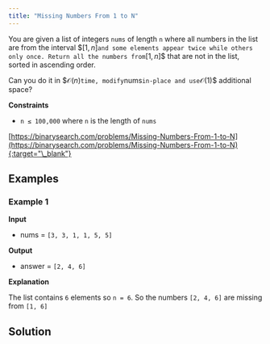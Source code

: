 ```yaml
---
title: "Missing Numbers From 1 to N"
---
```


You are given a list of integers `nums` of length `n` where all numbers in the list are from the interval $$[1, n]$` and some elements appear twice while others only once. Return all the numbers from `$[1, n]$$ that are not in the list, sorted in ascending order.

Can you do it in $$\mathcal{O}(n)$` time, modify `nums` in-place and use `$\mathcal{O}(1)$$ additional space?

**Constraints**

- `n ≤ 100,000` where `n` is the length of `nums`

[https://binarysearch.com/problems/Missing-Numbers-From-1-to-N](https://binarysearch.com/problems/Missing-Numbers-From-1-to-N){:target="\_blank"}

## Examples

### Example 1

**Input**

- nums = `[3, 3, 1, 1, 5, 5]`

**Output**

- answer = `[2, 4, 6]`

**Explanation**

The list contains `6` elements so `n = 6`. So the numbers `[2, 4, 6]` are missing from `[1, 6]`

## Solution

<script src="https://gist.github.com/yaeba/16da7be5123724fcf6eccc25581cef5a.js?file=Missing-Numbers-From-1-to-N.cpp"></script>
